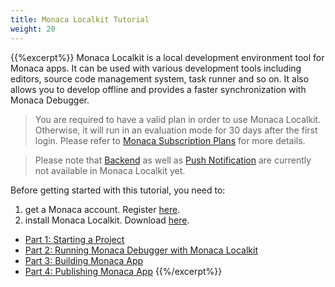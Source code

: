 ```yaml
---
title: Monaca Localkit Tutorial
weight: 20
---
```


{{%excerpt%}}
Monaca Localkit is a local development environment tool for Monaca apps.
It can be used with various development tools including editors, source
code management system, task runner and so on. It also allows you to
develop offline and provides a faster synchronization with Monaca
Debugger.


> You are required to have a valid plan in order to use Monaca Localkit. Otherwise, it will run in an evaluation mode for 30 days after the first login. Please refer to [Monaca Subscription Plans](https://monaca.mobi/en/pricing) for more details.

<!-- -->
> Please note that [Backend](/en/backend) as well as [Push Notification](/en/backend/manual/push_notification/) are currently not available in Monaca Localkit yet.

Before getting started with this tutorial, you need to:

1. get a Monaca account. Register [here](https://monaca.mobi/en/register/start).
2. install Monaca Localkit. Download [here](https://monaca.io/localkit.html).






- [Part 1: Starting a Project](starting_project)
- [Part 2: Running Monaca Debugger with Monaca Localkit](testing_debugging)
- [Part 3: Building Monaca App](building_app)
- [Part 4: Publishing Monaca App](publishing_app)
{{%/excerpt%}}